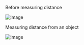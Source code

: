 Before measuring distance

![image](https://user-images.githubusercontent.com/101697179/164645754-b3fcb336-6eba-465c-be7a-ca07e1d62ceb.png)

Measuring distance from an object

![image](https://user-images.githubusercontent.com/101697179/164645836-680f245d-fbdd-4760-94ee-c2b798b9d922.png)
